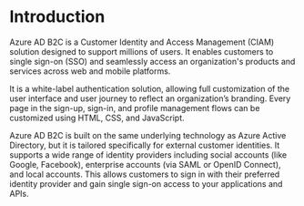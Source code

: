 # Introduction
Azure AD B2C is a Customer Identity and Access Management (CIAM) solution designed to support millions of users. It enables customers to single sign-on (SSO) and seamlessly access an organization's products and services across web and mobile platforms.

It is a white-label authentication solution, allowing full customization of the user interface and user journey to reflect an organization’s branding. Every page in the sign-up, sign-in, and profile management flows can be customized using HTML, CSS, and JavaScript.

Azure AD B2C is built on the same underlying technology as Azure Active Directory, but it is tailored specifically for external customer identities. It supports a wide range of identity providers including social accounts (like Google, Facebook), enterprise accounts (via SAML or OpenID Connect), and local accounts. This allows customers to sign in with their preferred identity provider and gain single sign-on access to your applications and APIs. 
